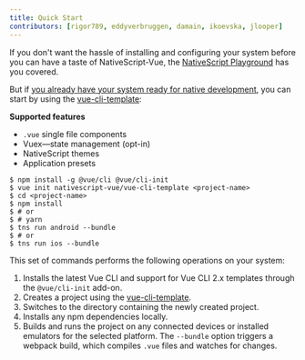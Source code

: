 ```yaml
---
title: Quick Start
contributors: [rigor789, eddyverbruggen, damain, ikoevska, jlooper]
---
```


If you don't want the hassle of installing and configuring your system before you can have a taste of NativeScript-Vue, the [NativeScript Playground](/en/docs/getting-started/playground-tutorial) has you covered.

But if [you already have your system ready for native development](/en/docs/getting-started/installation), you can start by using the [vue-cli-template](https://github.com/nativescript-vue/vue-cli-template):

**Supported features**

-   `.vue` single file components
-   Vuex&mdash;state management (opt-in)
-   NativeScript themes
-   Application presets

```shell
$ npm install -g @vue/cli @vue/cli-init
$ vue init nativescript-vue/vue-cli-template <project-name>
$ cd <project-name>
$ npm install 
$ # or 
$ # yarn
$ tns run android --bundle
$ # or
$ tns run ios --bundle
```

This set of commands performs the following operations on your system:

1. Installs the latest Vue CLI and support for Vue CLI 2.x templates through the `@vue/cli-init` add-on.
2. Creates a project using the [vue-cli-template](https://github.com/nativescript-vue/vue-cli-template).
3. Switches to the directory containing the newly created project.
4. Installs any npm dependencies locally.
5. Builds and runs the project on any connected devices or installed emulators for the selected platform. The `--bundle` option triggers a webpack build, which compiles `.vue` files and watches for changes.
